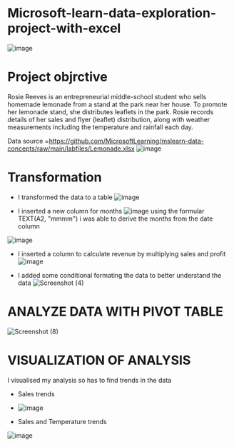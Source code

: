 # Microsoft-learn-data-exploration-project-with-excel
![image](https://user-images.githubusercontent.com/107101960/211177064-edc75d65-9e5f-4d79-9e0c-61dafba50d54.png)


# Project objrctive
 Rosie Reeves is an entrepreneurial middle-school student who sells homemade lemonade from a stand at the park near her house. To promote her lemonade stand, she distributes leaflets in the park. Rosie records details of her sales and flyer (leaflet) distribution, along with weather measurements including the temperature and rainfall each day.
 
 Data source =https://github.com/MicrosoftLearning/mslearn-data-concepts/raw/main/labfiles/Lemonade.xlsx
 ![image](https://user-images.githubusercontent.com/107101960/211177748-66f10415-df83-414a-9edf-770ca7ff9351.png)

 # Transformation
 
 * I transformed the data to a table
 ![image](https://user-images.githubusercontent.com/107101960/211177144-ffedc5c2-58c2-4720-ae0c-0664da7ab1ee.png)
 
 * I inserted a new column for months
 ![image](https://user-images.githubusercontent.com/107101960/211177543-4dafa6f2-c506-4890-89db-4970b6eb4005.png)
 using the formular TEXT(A2, "mmmm") i was able to derive the months from the date column
 
 ![image](https://user-images.githubusercontent.com/107101960/211177695-753feb28-12bc-456a-b485-8d26c7c7d794.png)
 
 * I inserted a column to calculate revenue by multiplying sales and profit
 ![image](https://user-images.githubusercontent.com/107101960/211701552-0c0e87f6-991f-4222-b9b1-efd2961b5eba.png)

* I added some conditional formating the data to better understand the data
![Screenshot (4)](https://user-images.githubusercontent.com/107101960/211701756-3877856c-a553-4f31-8faa-f7457bcdb836.png)

# ANALYZE DATA WITH PIVOT TABLE
![Screenshot (8)](https://user-images.githubusercontent.com/107101960/211957411-2d5cc969-581b-46a0-89b2-c234bd9d3bd8.png)

# VISUALIZATION OF ANALYSIS
 I visualised my analysis so has to find trends in the data

* Sales trends
* ![image](https://user-images.githubusercontent.com/107101960/211958693-d5ceb90f-cf98-44b9-b191-2ffc8e66fa94.png)

* Sales and Temperature trends

![image](https://user-images.githubusercontent.com/107101960/211960391-ce05ea36-2b70-40f8-ac25-ac8b65697406.png)


